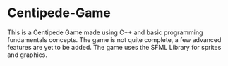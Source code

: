 # Centipede-Game

This is a Centipede Game made using C++ and basic programming fundamentals concepts. 
The game is not quite complete, a few advanced features are yet to be added. 
The game uses the SFML Library for sprites and graphics.

